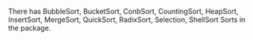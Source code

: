 There has BubbleSort, BucketSort, ConbSort, CountingSort, HeapSort, InsertSort, MergeSort, QuickSort, RadixSort, Selection, ShellSort Sorts in the package.

